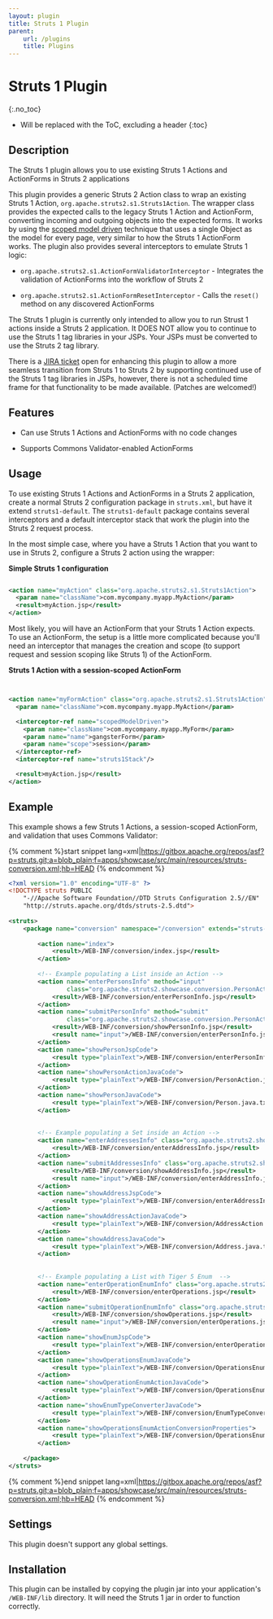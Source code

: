 ```yaml
---
layout: plugin
title: Struts 1 Plugin
parent:
    url: /plugins
    title: Plugins
---
```


# Struts 1 Plugin
{:.no_toc}

* Will be replaced with the ToC, excluding a header
{:toc}

## Description
The Struts 1 plugin allows you to use existing Struts 1 Actions and ActionForms in Struts 2 applications

This plugin provides a generic Struts 2 Action class to wrap an existing Struts 1 Action, `org.apache.struts2.s1.Struts1Action`.  The wrapper class provides the expected calls to the legacy Struts 1 Action and ActionForm, converting incoming and outgoing objects into the expected forms.  It works by using the [scoped model driven](/core-developers/scoped-model-driven-interceptor)  technique that uses a single Object as the model for every page, very similar to how the Struts 1 ActionForm works.  The plugin also provides several interceptors to emulate Struts 1 logic:

+ `org.apache.struts2.s1.ActionFormValidatorInterceptor` - Integrates the validation of ActionForms into the workflow of Struts 2

+ `org.apache.struts2.s1.ActionFormResetInterceptor` - Calls the `reset()` method on any discovered ActionForms

The Struts 1 plugin is currently only intended to allow you to run Strust 1 actions inside a Struts 2 application. It DOES NOT allow you to continue to use the Struts 1 tag libraries in your JSPs. Your JSPs must be converted to use the Struts 2 tag library.

There is a [JIRA ticket](https://issues.apache.org/struts/browse/WW-2157) open for enhancing this plugin to allow a more seamless transition from Struts 1 to Struts 2 by supporting continued use of the Struts 1 tag libraries in JSPs, however, there is not a scheduled time frame for that functionality to be made available. (Patches are welcomed!) 

## Features

+ Can use Struts 1 Actions and ActionForms with no code changes

+ Supports Commons Validator-enabled ActionForms

## Usage

To use existing Struts 1 Actions and ActionForms in a Struts 2 application, create a normal Struts 2 configuration package in `struts.xml`, but have it extend `struts1-default`.  The `struts1-default` package contains several interceptors and a default interceptor stack that work the plugin into the Struts 2 request process.

In the most simple case, where you have a Struts 1 Action that you want to use in Struts 2, configure a Struts 2 action using the wrapper:

**Simple Struts 1 configuration**

```xml

<action name="myAction" class="org.apache.struts2.s1.Struts1Action">
  <param name="className">com.mycompany.myapp.MyAction</param>
  <result>myAction.jsp</result>
</action>

```

Most likely, you will have an ActionForm that your Struts 1 Action expects.  To use an ActionForm, the setup is a little more complicated because you'll need an interceptor that manages the creation and scope (to support request and session scoping like Struts 1) of the ActionForm. 

**Struts 1 Action with a session-scoped ActionForm**

```xml


<action name="myFormAction" class="org.apache.struts2.s1.Struts1Action">
  <param name="className">com.mycompany.myapp.MyAction</param>

  <interceptor-ref name="scopedModelDriven">
    <param name="className">com.mycompany.myapp.MyForm</param>
    <param name="name">gangsterForm</param>
    <param name="scope">session</param>
  </interceptor-ref>
  <interceptor-ref name="struts1Stack"/>

  <result>myAction.jsp</result>
</action>

```

## Example

This example shows a few Struts 1 Actions, a session-scoped ActionForm, and validation that uses Commons Validator:

{% comment %}start snippet lang=xml|https://gitbox.apache.org/repos/asf?p=struts.git;a=blob_plain;f=apps/showcase/src/main/resources/struts-conversion.xml;hb=HEAD {% endcomment %}

```xml
<?xml version="1.0" encoding="UTF-8" ?>
<!DOCTYPE struts PUBLIC
	"-//Apache Software Foundation//DTD Struts Configuration 2.5//EN"
	"http://struts.apache.org/dtds/struts-2.5.dtd">
	
<struts>
	<package name="conversion" namespace="/conversion" extends="struts-default">
	
        <action name="index">
            <result>/WEB-INF/conversion/index.jsp</result>
        </action>
        
		<!-- Example populating a List inside an Action -->
		<action name="enterPersonsInfo" method="input"
				class="org.apache.struts2.showcase.conversion.PersonAction">
			<result>/WEB-INF/conversion/enterPersonInfo.jsp</result>
		</action>
		<action name="submitPersonInfo" method="submit"
				class="org.apache.struts2.showcase.conversion.PersonAction">
			<result>/WEB-INF/conversion/showPersonInfo.jsp</result>
			<result name="input">/WEB-INF/conversion/enterPersonInfo.jsp</result>
		</action>
		<action name="showPersonJspCode">
			<result type="plainText">/WEB-INF/conversion/enterPersonInfo.jsp</result>
		</action>
		<action name="showPersonActionJavaCode">
			<result type="plainText">/WEB-INF/conversion/PersonAction.java.txt</result>
		</action>
		<action name="showPersonJavaCode">
			<result type="plainText">/WEB-INF/conversion/Person.java.txt</result>
		</action>
		
		
		<!-- Example populating a Set inside an Action -->
		<action name="enterAddressesInfo" class="org.apache.struts2.showcase.conversion.AddressAction" method="input">
			<result>/WEB-INF/conversion/enterAddressInfo.jsp</result>
		</action>
		<action name="submitAddressesInfo" class="org.apache.struts2.showcase.conversion.AddressAction" method="submit">
			<result>/WEB-INF/conversion/showAddressInfo.jsp</result>
			<result name="input">/WEB-INF/conversion/enterAddressInfo.jsp</result>
		</action>
		<action name="showAddressJspCode">
			<result type="plainText">/WEB-INF/conversion/enterAddressInfo.jsp</result>
		</action>
		<action name="showAddressActionJavaCode">
			<result type="plainText">/WEB-INF/conversion/AddressAction.java.txt</result>
		</action>
		<action name="showAddressJavaCode">
			<result type="plainText">/WEB-INF/conversion/Address.java.txt</result>
		</action>
		
		
		<!-- Example populating a List with Tiger 5 Enum  -->		
		<action name="enterOperationEnumInfo" class="org.apache.struts2.showcase.conversion.OperationsEnumAction" method="input">
			<result>/WEB-INF/conversion/enterOperations.jsp</result>
		</action>
		<action name="submitOperationEnumInfo" class="org.apache.struts2.showcase.conversion.OperationsEnumAction" method="submit">
			<result>/WEB-INF/conversion/showOperations.jsp</result>
			<result name="input">/WEB-INF/conversion/enterOperations.jsp</result>
		</action>
		<action name="showEnumJspCode">
			<result type="plainText">/WEB-INF/conversion/enterOperations.jsp</result>
		</action>
		<action name="showOperationsEnumJavaCode">
			<result type="plainText">/WEB-INF/conversion/OperationsEnum.java.txt</result>
		</action>
		<action name="showOperationEnumActionJavaCode">
			<result type="plainText">/WEB-INF/conversion/OperationsEnumAction.java.txt</result>
		</action>
		<action name="showEnumTypeConverterJavaCode">
			<result type="plainText">/WEB-INF/conversion/EnumTypeConverter.java.txt</result>
		</action>
		<action name="showOperationsEnumActionConversionProperties">
			<result type="plainText">/WEB-INF/conversion/OperationsEnumActionConversion.txt</result>
		</action>
		
	</package>
</struts>	

```

{% comment %}end snippet lang=xml|https://gitbox.apache.org/repos/asf?p=struts.git;a=blob_plain;f=apps/showcase/src/main/resources/struts-conversion.xml;hb=HEAD {% endcomment %}

## Settings

This plugin doesn't support any global settings.

## Installation

This plugin can be installed by copying the plugin jar into your application's `/WEB-INF/lib` directory.  It will need the Struts 1 jar in order to function correctly.
